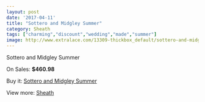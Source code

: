 ```yaml
---
layout: post
date: '2017-04-11'
title: "Sottero and Midgley Summer"
category: Sheath
tags: ["charming","discount","wedding","made","summer"]
image: http://www.extralace.com/13309-thickbox_default/sottero-and-midgley-summer.jpg
---
```

Sottero and Midgley Summer

On Sales: **$460.98**
<a href="https://www.extralace.com/sheath/6277-sottero-and-midgley-summer.html"><amp-img layout="responsive" width="600" height="600" src="//www.extralace.com/13309-thickbox_default/sottero-and-midgley-summer.jpg" alt="Sottero and Midgley Summer 0" /></a>

Buy it: [Sottero and Midgley Summer](https://www.extralace.com/sheath/6277-sottero-and-midgley-summer.html "Sottero and Midgley Summer")

View more: [Sheath](https://www.extralace.com/7-sheath "Sheath")